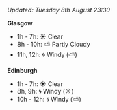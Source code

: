 *Updated: Tuesday 8th August 23:30*

**Glasgow**

* 1h - 7h: :sunny: Clear
* 8h - 10h: :partly_sunny: Partly Cloudy
* 11h, 12h: :cyclone: Windy (:partly_sunny:)

**Edinburgh**

* 1h - 7h: :sunny: Clear
* 8h, 9h: :cyclone: Windy (:sunny:)
* 10h - 12h: :cyclone: Windy (:partly_sunny:)
